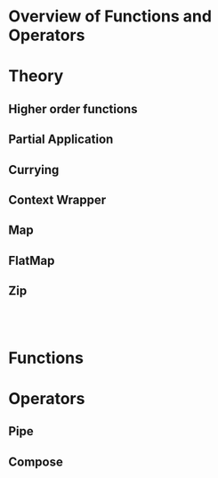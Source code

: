 # Overview of Functions and Operators

# Theory

## Higher order functions

## Partial Application

## Currying

## Context Wrapper

## Map

## FlatMap

## Zip




<br/>
<br/>


# Functions

# Operators

## Pipe

## Compose



